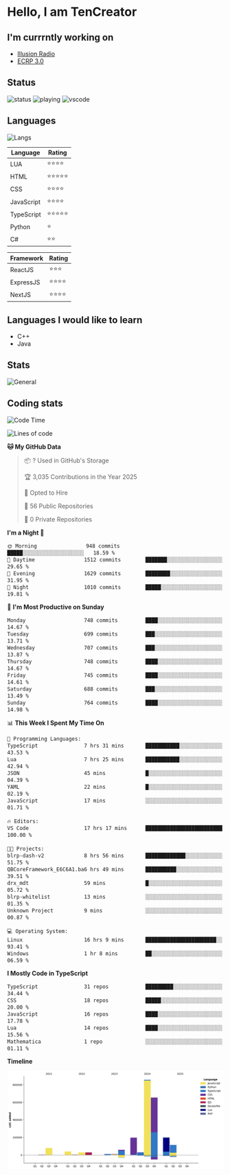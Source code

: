 # Hello, I am TenCreator

## I'm currrntly working on
- [Illusion Radio](https://illusionradio.co.uk/)
- [ECRP 3.0](http://github.com/Emerald-Coast-Roleplay/)

## Status
![status](https://api.statusbadges.me/badge/status/518334475038359555?simple=true&style=for-the-badge)
![playing](https://api.statusbadges.me/badge/playing/518334475038359555?style=for-the-badge)
![vscode](https://api.statusbadges.me/badge/vscode/518334475038359555?style=for-the-badge)

## Languages
![Langs](https://github-readme-stats.vercel.app/api/top-langs/?username=tencreator&layout=compact&theme=radical)


|Language|Rating|
|--------|------|
|LUA|⭐️⭐️⭐️⭐️|
|HTML|⭐️⭐️⭐️⭐️⭐️|
|CSS|⭐️⭐️⭐️⭐️|
|JavaScript|⭐️⭐️⭐️⭐️|
|TypeScript|⭐️⭐️⭐️⭐️⭐️|
|Python|⭐️|
|C#|⭐️⭐️ |

|Framework|Rating|
|--------|------|
|ReactJS|⭐️⭐️⭐|
|ExpressJS|⭐️⭐️⭐️⭐️|
|NextJS|⭐️⭐️⭐⭐️|

## Languages I would like to learn
- C++
- Java

## Stats
![General](https://github-readme-stats.vercel.app/api?username=tencreator&show_icons=true&theme=radical)

## Coding stats

<!--START_SECTION:waka-->
![Code Time](http://img.shields.io/badge/Code%20Time-595%20hrs%2035%20mins-blue)

![Lines of code](https://img.shields.io/badge/From%20Hello%20World%20I%27ve%20Written-2.3%20million%20lines%20of%20code-blue)

**🐱 My GitHub Data** 

> 📦 ? Used in GitHub's Storage 
 > 
> 🏆 3,035 Contributions in the Year 2025
 > 
> 💼 Opted to Hire
 > 
> 📜 56 Public Repositories 
 > 
> 🔑 0 Private Repositories 
 > 
**I'm a Night 🦉** 

```text
🌞 Morning                948 commits         █████░░░░░░░░░░░░░░░░░░░░   18.59 % 
🌆 Daytime                1512 commits        ███████░░░░░░░░░░░░░░░░░░   29.65 % 
🌃 Evening                1629 commits        ████████░░░░░░░░░░░░░░░░░   31.95 % 
🌙 Night                  1010 commits        █████░░░░░░░░░░░░░░░░░░░░   19.81 % 
```
📅 **I'm Most Productive on Sunday** 

```text
Monday                   748 commits         ████░░░░░░░░░░░░░░░░░░░░░   14.67 % 
Tuesday                  699 commits         ███░░░░░░░░░░░░░░░░░░░░░░   13.71 % 
Wednesday                707 commits         ███░░░░░░░░░░░░░░░░░░░░░░   13.87 % 
Thursday                 748 commits         ████░░░░░░░░░░░░░░░░░░░░░   14.67 % 
Friday                   745 commits         ████░░░░░░░░░░░░░░░░░░░░░   14.61 % 
Saturday                 688 commits         ███░░░░░░░░░░░░░░░░░░░░░░   13.49 % 
Sunday                   764 commits         ████░░░░░░░░░░░░░░░░░░░░░   14.98 % 
```


📊 **This Week I Spent My Time On** 

```text
💬 Programming Languages: 
TypeScript               7 hrs 31 mins       ███████████░░░░░░░░░░░░░░   43.53 % 
Lua                      7 hrs 25 mins       ███████████░░░░░░░░░░░░░░   42.94 % 
JSON                     45 mins             █░░░░░░░░░░░░░░░░░░░░░░░░   04.39 % 
YAML                     22 mins             █░░░░░░░░░░░░░░░░░░░░░░░░   02.19 % 
JavaScript               17 mins             ░░░░░░░░░░░░░░░░░░░░░░░░░   01.71 % 

🔥 Editors: 
VS Code                  17 hrs 17 mins      █████████████████████████   100.00 % 

🐱‍💻 Projects: 
blrp-dash-v2             8 hrs 56 mins       █████████████░░░░░░░░░░░░   51.75 % 
QBCoreFramework_E6C6A1.ba6 hrs 49 mins       ██████████░░░░░░░░░░░░░░░   39.51 % 
drx_mdt                  59 mins             █░░░░░░░░░░░░░░░░░░░░░░░░   05.72 % 
blrp-whitelist           13 mins             ░░░░░░░░░░░░░░░░░░░░░░░░░   01.35 % 
Unknown Project          9 mins              ░░░░░░░░░░░░░░░░░░░░░░░░░   00.87 % 

💻 Operating System: 
Linux                    16 hrs 9 mins       ███████████████████████░░   93.41 % 
Windows                  1 hr 8 mins         ██░░░░░░░░░░░░░░░░░░░░░░░   06.59 % 
```

**I Mostly Code in TypeScript** 

```text
TypeScript               31 repos            █████████░░░░░░░░░░░░░░░░   34.44 % 
CSS                      18 repos            █████░░░░░░░░░░░░░░░░░░░░   20.00 % 
JavaScript               16 repos            ████░░░░░░░░░░░░░░░░░░░░░   17.78 % 
Lua                      14 repos            ████░░░░░░░░░░░░░░░░░░░░░   15.56 % 
Mathematica              1 repo              ░░░░░░░░░░░░░░░░░░░░░░░░░   01.11 % 
```



**Timeline**

![Lines of Code chart](https://raw.githubusercontent.com/tencreator/tencreator/main/assets/bar_graph.png)


<!--END_SECTION:waka-->
